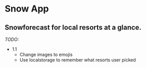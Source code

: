 # Snow App

## Snowforecast for local resorts at a glance.

*TODO:*
* 1.1
    * Change images to emojis
    * Use localstorage to remember what resorts user picked

